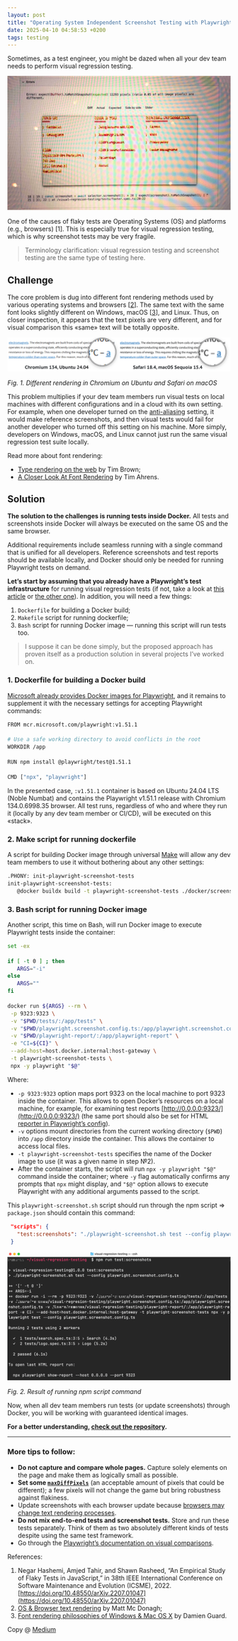 ```yaml
---
layout: post
title: "Operating System Independent Screenshot Testing with Playwright and Docker"
date: 2025-04-10 04:58:53 +0200
tags: testing
---
```


Sometimes, as a test engineer, you might be dazed when all your dev team needs to perform visual regression testing.

![Operating System Independent Screenshot Testing with Playwright and Docker](/assets/2025-04-10/00-cover.jpg)

One of the causes of flaky tests are Operating Systems (OS) and platforms (e.g., browsers) [1]. This is especially true for visual regression testing, which is why screenshot tests may be very fragile.

> Terminology clarification: visual regression testing and screenshot testing are the same type of testing here.

## Challenge

The core problem is dug into different font rendering methods used by various operating systems and browsers [[2](https://www.inkwell.ie/typography/os-rendering.html)]. The same text with the same font looks slightly different on Windows, macOS [[3](https://damieng.com/blog/2007/06/13/font-rendering-philosophies-of-windows-and-mac-os-x/)], and Linux. Thus, on closer inspection, it appears that the text pixels are very different, and for visual comparison this «same» text will be totally opposite.

![Different rendering in Chromium on Ubuntu and Safari on macOS](/assets/2025-04-10/01-rendering-cromium-ubuntu-safari-macos.png)

_Fig. 1. Different rendering in Chromium on Ubuntu and Safari on macOS_

This problem multiplies if your dev team members run visual tests on local machines with different configurations and in a cloud with its own setting. For example, when one developer turned on the [anti-aliasing](https://www.oreilly.com/library/view/web-design-in/0596009879/ch28s04s05.html) setting, it would make reference screenshots, and then visual tests would fail for another developer who turned off this setting on his machine. More simply, developers on Windows, macOS, and Linux cannot just run the same visual regression test suite locally.

Read more about font rendering:

- [Type rendering on the web](https://blog.typekit.com/2010/10/05/type-rendering-on-the-web/) by Tim Brown;
- [A Closer Look At Font Rendering](https://www.smashingmagazine.com/2012/04/a-closer-look-at-font-rendering/) by Tim Ahrens.

## Solution

**The solution to the challenges is running tests inside Docker.** All tests and screenshots inside Docker will always be executed on the same OS and the same browser.

Additional requirements include seamless running with a single command that is unified for all developers. Reference screenshots and test reports should be available locally, and Docker should only be needed for running Playwright tests on demand.

**Let’s start by assuming that you already have a Playwright’s test infrastructure** for running visual regression tests (if not, take a look at [this article](https://www.browsercat.com/post/ultimate-guide-visual-testing-playwright) or [the other one](https://css-tricks.com/automated-visual-regression-testing-with-playwright/)). In addition, you will need a few things:

1. `Dockerfile` for building a Docker build;
2. `Makefile` script for running dockerfile;
3. `Bash` script for running Docker image — running this script will run tests too.

> I suppose it can be done simply, but the proposed approach has proven itself as a production solution in several projects I’ve worked on.

### 1. Dockerfile for building a Docker build

[Microsoft already provides Docker images for Playwright](https://playwright.dev/docs/docker), and it remains to supplement it with the necessary settings for accepting Playwright commands:

```bash
FROM mcr.microsoft.com/playwright:v1.51.1

# Use a safe working directory to avoid conflicts in the root
WORKDIR /app

RUN npm install @playwright/test@1.51.1

CMD ["npx", "playwright"]
```

In the presented case, `:v1.51.1` container is based on Ubuntu 24.04 LTS (Noble Numbat) and contains the Playwright v1.51.1 release with Chromium 134.0.6998.35 browser. All test runs, regardless of who and where they run it (locally by any dev team member or CI/CD), will be executed on this «stack».

### 2. Make script for running dockerfile

A script for building Docker image through universal [Make](<https://en.wikipedia.org/wiki/Make_(software)>) will allow any dev team members to use it without bothering about any other settings:

```bash
.PHONY: init-playwright-screenshot-tests
init-playwright-screenshot-tests:
   @docker buildx build -t playwright-screenshot-tests ./docker/screenshot-tests
```

### 3. Bash script for running Docker image

Another script, this time on Вash, will run Docker image to execute Playwright tests inside the container:

```bash
set -ex

if [ -t 0 ] ; then
   ARGS="-i"
else
   ARGS=""
fi

docker run ${ARGS} --rm \
 -p 9323:9323 \
 -v "$PWD/tests/:/app/tests" \
 -v "$PWD/playwright.screenshot.config.ts:/app/playwright.screenshot.config.ts" \
 -v "$PWD/playwright-report/:/app/playwright-report" \
 -e "CI=${CI}" \
 --add-host=host.docker.internal:host-gateway \
 -t playwright-screenshot-tests \
 npx -y playwright "$@"
```

Where:

- `-p 9323:9323` option maps port 9323 on the local machine to port 9323 inside the container. This allows to open Docker’s resources on a local machine, for example, for examining test reports [http://0.0.0.0:9323/](http://0.0.0.0:9323/) (the same port should also be set for HTML [reporter in Playwright’s config](https://playwright.dev/docs/api/class-testconfig#test-config-reporter)).
- `-v` options mount directories from the current working directory (`$PWD`) into `/app` directory inside the container. This allows the container to access local files.
- `-t playwright-screenshot-tests` specifies the name of the Docker image to use (it was a given name in step №2).
- After the container starts, the script will run `npx -y playwright "$@"` command inside the container; where `-y` flag automatically confirms any prompts that `npx` might display, and `"$@"` option allows to execute Playwright with any additional arguments passed to the script.

This `playwright-screenshot.sh` script should run through the npm script ⇒ `package.json` should contain this command:

```json
 "scripts": {
   "test:screenshots": "./playwright-screenshot.sh test --config playwright.screenshot.config.ts"
 }
```

![Result of running npm script command](/assets/2025-04-10/02-npm-run-test-screenshots.png)

_Fig. 2. Result of running npm script command_

Now, when all dev team members run tests (or update screenshots) through Docker, you will be working with guaranteed identical images.

**For a better understanding, [check out the repository](https://github.com/adequatica/visual-regression-testing).**

---

### More tips to follow:

- **Do not capture and compare whole pages.** Capture solely elements on the page and make them as logically small as possible.
- **Set some [`maxDiffPixels`](https://playwright.dev/docs/test-snapshots#maxdiffpixels)** (an acceptable amount of pixels that could be different); a few pixels will not change the game but bring robustness against flakiness.
- Update screenshots with each browser update because [browsers may change text rendering processes](https://developer.chrome.com/blog/better-text-rendering-in-chromium-based-browsers-on-windows).
- **Do not mix end-to-end tests and screenshot tests.** Store and run these tests separately. Think of them as two absolutely different kinds of tests despite using the same test framework.
- Go through the [Playwright’s documentation on visual comparisons](https://playwright.dev/docs/test-snapshots).

References:

1. Negar Hashemi, Amjed Tahir, and Shawn Rasheed, “An Empirical Study of Flaky Tests in JavaScript,” in 38th IEEE International Conference on Software Maintenance and Evolution (ICSME), 2022. [https://doi.org/10.48550/arXiv.2207.01047](https://doi.org/10.48550/arXiv.2207.01047)
2. [OS & Browser text rendering](https://www.inkwell.ie/typography/os-rendering.html) by Matt Mc Donagh;
3. [Font rendering philosophies of Windows & Mac OS X](https://damieng.com/blog/2007/06/13/font-rendering-philosophies-of-windows-and-mac-os-x/) by Damien Guard.

Copy @ [Medium](https://adequatica.medium.com/operating-system-independent-screenshot-testing-with-playwright-and-docker-6e2251a9eb32)
